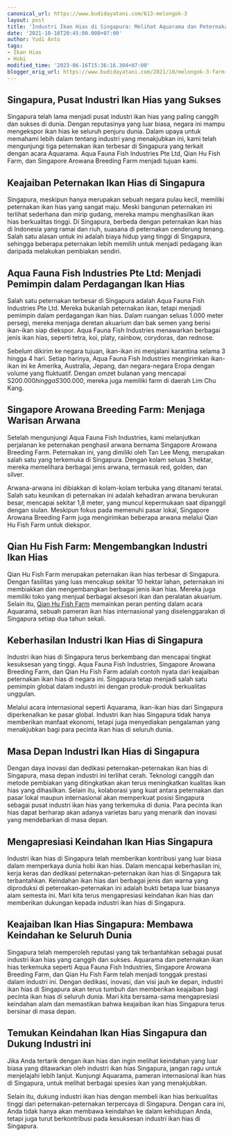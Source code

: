 ```yaml
---
canonical_url: https://www.budidayatani.com/613-melongok-3
layout: post
title: 'Industri Ikan Hias di Singapura: Melihat Aquarama dan Peternakan Ikan Unggulan'
date: '2021-10-18T20:45:00.000+07:00'
author: Yudi Anto
tags:
- Ikan Hias
- Hobi
modified_time: '2023-06-16T15:36:16.304+07:00'
blogger_orig_url: https://www.budidayatani.com/2021/10/melongok-3-farm-ikan-hias-kelas-dunia.html
---
```


## Singapura, Pusat Industri Ikan Hias yang Sukses

Singapura telah lama menjadi pusat industri ikan hias yang paling canggih dan sukses di dunia. Dengan reputasinya yang luar biasa, negara ini mampu mengekspor ikan hias ke seluruh penjuru dunia. Dalam upaya untuk memahami lebih dalam tentang industri yang menakjubkan ini, kami telah mengunjungi tiga peternakan ikan terbesar di Singapura yang terkait dengan acara Aquarama. Aqua Fauna Fish Industries Pte Ltd, Qian Hu Fish Farm, dan Singapore Arowana Breeding Farm menjadi tujuan kami.

## Keajaiban Peternakan Ikan Hias di Singapura

Singapura, meskipun hanya merupakan sebuah negara pulau kecil, memiliki peternakan ikan hias yang sangat maju. Meski bangunan peternakan ini terlihat sederhana dan mirip gudang, mereka mampu menghasilkan ikan hias berkualitas tinggi. Di Singapura, berbeda dengan peternakan ikan hias di Indonesia yang ramai dan riuh, suasana di peternakan cenderung tenang. Salah satu alasan untuk ini adalah biaya hidup yang tinggi di Singapura, sehingga beberapa peternakan lebih memilih untuk menjadi pedagang ikan daripada melakukan pembiakan sendiri.

## Aqua Fauna Fish Industries Pte Ltd: Menjadi Pemimpin dalam Perdagangan Ikan Hias

Salah satu peternakan terbesar di Singapura adalah Aqua Fauna Fish Industries Pte Ltd. Mereka bukanlah peternakan ikan, tetapi menjadi pemimpin dalam perdagangan ikan hias. Dalam ruangan seluas 1.000 meter persegi, mereka menjaga deretan akuarium dan bak semen yang berisi ikan-ikan siap diekspor. Aqua Fauna Fish Industries menawarkan berbagai jenis ikan hias, seperti tetra, koi, platy, rainbow, corydoras, dan rednose. 

Sebelum dikirim ke negara tujuan, ikan-ikan ini menjalani karantina selama 3 hingga 4 hari. Setiap harinya, Aqua Fauna Fish Industries mengirimkan ikan-ikan ini ke Amerika, Australia, Jepang, dan negara-negara Eropa dengan volume yang fluktuatif. Dengan omzet bulanan yang mencapai S$200.000 hingga S$300.000, mereka juga memiliki farm di daerah Lim Chu Kang.

## Singapore Arowana Breeding Farm: Menjaga Warisan Arwana

Setelah mengunjungi Aqua Fauna Fish Industries, kami melanjutkan perjalanan ke peternakan penghasil arwana bernama Singapore Arowana Breeding Farm. Peternakan ini, yang dimiliki oleh Tan Lee Meng, merupakan salah satu yang terkemuka di Singapura. Dengan kolam seluas 3 hektar, mereka memelihara berbagai jenis arwana, termasuk red, golden, dan silver. 

Arwana-arwana ini dibiakkan di kolam-kolam terbuka yang ditanami teratai. Salah satu keunikan di peternakan ini adalah kehadiran arwana berukuran besar, mencapai sekitar 1,8 meter, yang muncul kepermukaan saat dipanggil dengan siulan. Meskipun fokus pada memenuhi pasar lokal, Singapore Arowana Breeding Farm juga mengirimkan beberapa arwana melalui Qian Hu Fish Farm untuk diekspor.

## Qian Hu Fish Farm: Mengembangkan Industri Ikan Hias

Qian Hu Fish Farm merupakan peternakan ikan hias terbesar di Singapura. Dengan fasilitas yang luas mencakup sekitar 10 hektar lahan, peternakan ini membiakkan dan mengembangkan berbagai jenis ikan hias. Mereka juga memiliki toko yang menjual berbagai aksesori ikan dan peralatan akuarium. Selain itu, [Qian Hu Fish Farm](http://www.qianhufish.com/) memainkan peran penting dalam acara Aquarama, sebuah pameran ikan hias internasional yang diselenggarakan di Singapura setiap dua tahun sekali.

## Keberhasilan Industri Ikan Hias di Singapura

Industri ikan hias di Singapura terus berkembang dan mencapai tingkat kesuksesan yang tinggi. Aqua Fauna Fish Industries, Singapore Arowana Breeding Farm, dan Qian Hu Fish Farm adalah contoh nyata dari keajaiban peternakan ikan hias di negara ini. Singapura tetap menjadi salah satu pemimpin global dalam industri ini dengan produk-produk berkualitas unggulan. 

Melalui acara internasional seperti Aquarama, ikan-ikan hias dari Singapura diperkenalkan ke pasar global. Industri ikan hias Singapura tidak hanya memberikan manfaat ekonomi, tetapi juga menyediakan pengalaman yang menakjubkan bagi para pecinta ikan hias di seluruh dunia.

## Masa Depan Industri Ikan Hias di Singapura

Dengan daya inovasi dan dedikasi peternakan-peternakan ikan hias di Singapura, masa depan industri ini terlihat cerah. Teknologi canggih dan metode pembiakan yang ditingkatkan akan terus meningkatkan kualitas ikan hias yang dihasilkan. Selain itu, kolaborasi yang kuat antara peternakan dan pasar lokal maupun internasional akan memperkuat posisi Singapura sebagai pusat industri ikan hias yang terkemuka di dunia. Para pecinta ikan hias dapat berharap akan adanya varietas baru yang menarik dan inovasi yang mendebarkan di masa depan.

## Mengapresiasi Keindahan Ikan Hias Singapura

Industri ikan hias di Singapura telah memberikan kontribusi yang luar biasa dalam memperkaya dunia hobi ikan hias. Dalam mencapai keberhasilan ini, kerja keras dan dedikasi peternakan-peternakan ikan hias di Singapura tak terbantahkan. Keindahan ikan hias dari berbagai jenis dan warna yang diproduksi di peternakan-peternakan ini adalah bukti betapa luar biasanya alam semesta ini. Mari kita terus mengapresiasi keindahan ikan hias dan memberikan dukungan kepada industri ikan hias di Singapura.

## Keajaiban Ikan Hias Singapura: Membawa Keindahan ke Seluruh Dunia

Singapura telah memperoleh reputasi yang tak terbantahkan sebagai pusat industri ikan hias yang canggih dan sukses. Aquarama dan peternakan ikan hias terkemuka seperti Aqua Fauna Fish Industries, Singapore Arowana Breeding Farm, dan Qian Hu Fish Farm telah menjadi tonggak prestasi dalam industri ini. Dengan dedikasi, inovasi, dan visi jauh ke depan, industri ikan hias di Singapura akan terus tumbuh dan memberikan keajaiban bagi pecinta ikan hias di seluruh dunia. Mari kita bersama-sama mengapresiasi keindahan alam dan memastikan bahwa keajaiban ikan hias Singapura terus bersinar di masa depan.

## Temukan Keindahan Ikan Hias Singapura dan Dukung Industri ini

Jika Anda tertarik dengan ikan hias dan ingin melihat keindahan yang luar biasa yang ditawarkan oleh industri ikan hias Singapura, jangan ragu untuk menjelajahi lebih lanjut. Kunjungi Aquarama, pameran internasional ikan hias di Singapura, untuk melihat berbagai spesies ikan yang menakjubkan. 

Selain itu, dukung industri ikan hias dengan membeli ikan hias berkualitas tinggi dari peternakan-peternakan terpercaya di Singapura. Dengan cara ini, Anda tidak hanya akan membawa keindahan ke dalam kehidupan Anda, tetapi juga turut berkontribusi pada kesuksesan industri ikan hias di Singapura.

